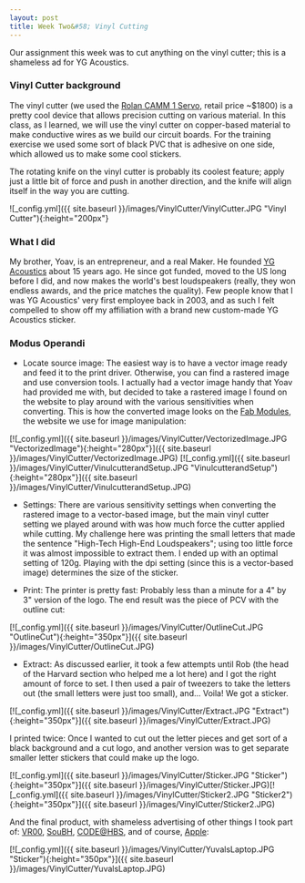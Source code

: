 ```yaml
---
layout: post
title: Week Two&#58; Vinyl Cutting
---
```


Our assignment this week was to cut anything on the vinyl cutter; this is a shameless ad for YG Acoustics.

### Vinyl Cutter background

The vinyl cutter (we used the [Rolan CAMM 1 Servo](https://www.amazon.com/Roland-GX-24-Vinyl-Cutter/dp/B001NIPC0Q), retail price ~$1800) is a pretty cool device that allows precision cutting on various material. In this class, as I learned, we will use the vinyl cutter on copper-based material to make conductive wires as we build our circuit boards. For the training exercise we used some sort of black PVC that is adhesive on one side, which allowed us to make some cool stickers.

The rotating knife on the vinyl cutter is probably its coolest feature; apply just a little bit of force and push in another direction, and the knife will align itself in the way you are cutting.

![_config.yml]({{ site.baseurl }}/images/VinylCutter/VinylCutter.JPG "Vinyl Cutter"){:height="200px"}

### What I did

My brother, Yoav, is an entrepreneur, and a real Maker. He founded [YG Acoustics](http://www.yg-acoustics.com) about 15 years ago. He since got funded, moved to the US long before I did, and now makes the world's best loudspeakers (really, they won endless awards, and the price matches the quality). Few people know that I was YG Acoustics' very first employee back in 2003, and as such I felt compelled to show off my affiliation with a brand new custom-made YG Acoustics sticker.

### Modus Operandi

* Locate source image: The easiest way is to have a vector image ready and feed it to the print driver. Otherwise, you can find a rastered image and use conversion tools. I actually had a vector image handy that Yoav had provided me with, but decided to take a rastered image I found on the website to play around with the various sensitivities when converting. This is how the converted image looks on the [Fab Modules](http://fabmodules.org/), the website we use for image manipulation:

[![_config.yml]({{ site.baseurl }}/images/VinylCutter/VectorizedImage.JPG "VectorizedImage"){:height="280px"}]({{ site.baseurl }}/images/VinylCutter/VectorizedImage.JPG) [![_config.yml]({{ site.baseurl }}/images/VinylCutter/VinulcutterandSetup.JPG "VinulcutterandSetup"){:height="280px"}]({{ site.baseurl }}/images/VinylCutter/VinulcutterandSetup.JPG)

* Settings: There are various sensitivity settings when converting the rastered image to a vector-based image, but the main vinyl cutter setting we played around with was how much force the cutter applied while cutting. My challenge here was printing the small letters that made the sentence "High-Tech High-End Loudspeakers"; using too little force it was almost impossible to extract them. I ended up with an optimal setting of 120g. Playing with the dpi setting (since this is a vector-based image) determines the size of the sticker.

* Print: The printer is pretty fast: Probably less than a minute for a 4" by 3" version of the logo. The end result was the piece of PCV with the outline cut:

[![_config.yml]({{ site.baseurl }}/images/VinylCutter/OutlineCut.JPG "OutlineCut"){:height="350px"}]({{ site.baseurl }}/images/VinylCutter/OutlineCut.JPG)

* Extract: As discussed earlier, it took a few attempts until Rob (the head of the Harvard section who helped me a lot here) and I got the right amount of force to set. I then used a pair of tweezers to take the letters out (the small letters were just too small), and... Voila! We got a sticker.

[![_config.yml]({{ site.baseurl }}/images/VinylCutter/Extract.JPG "Extract"){:height="350px"}]({{ site.baseurl }}/images/VinylCutter/Extract.JPG)

I printed twice: Once I wanted to cut out the letter pieces and get sort of a black background and a cut logo, and another version was to get separate smaller letter stickers that could make up the logo.

[![_config.yml]({{ site.baseurl }}/images/VinylCutter/Sticker.JPG "Sticker"){:height="350px"}]({{ site.baseurl }}/images/VinylCutter/Sticker.JPG)[![_config.yml]({{ site.baseurl }}/images/VinylCutter/Sticker2.JPG "Sticker2"){:height="350px"}]({{ site.baseurl }}/images/VinylCutter/Sticker2.JPG)


And the final product, with shameless advertising of other things I took part of: [VR00](http://www.vr00.co), [SouBH](http://www.soubh.com.br/), [CODE@HBS](http://www.codehbsclub.com/), and of course, [Apple](http://www.apple.com):

[![_config.yml]({{ site.baseurl }}/images/VinylCutter/YuvalsLaptop.JPG "Sticker"){:height="350px"}]({{ site.baseurl }}/images/VinylCutter/YuvalsLaptop.JPG)
